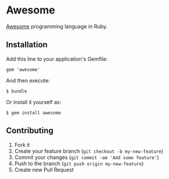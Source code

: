 # Awesome

[Awesome](http://createyourproglang.com/) programming language in Ruby.

## Installation

Add this line to your application's Gemfile:

    gem 'awesome'

And then execute:

    $ bundle

Or install it yourself as:

    $ gem install awesome

## Contributing

1. Fork it
2. Create your feature branch (`git checkout -b my-new-feature`)
3. Commit your changes (`git commit -am 'Add some feature'`)
4. Push to the branch (`git push origin my-new-feature`)
5. Create new Pull Request
